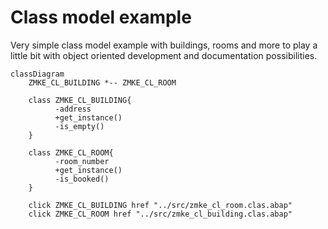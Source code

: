 # Class model example

Very simple class model example with buildings, rooms and more to play a little bit with object oriented development and documentation possibilities.

```mermaid
classDiagram
    ZMKE_CL_BUILDING *-- ZMKE_CL_ROOM
    
    class ZMKE_CL_BUILDING{
          -address
          +get_instance()
          -is_empty()
    }
    
    class ZMKE_CL_ROOM{
          -room_number
          +get_instance()
          -is_booked()
    }    
    
    click ZMKE_CL_BUILDING href "../src/zmke_cl_room.clas.abap" 
    click ZMKE_CL_ROOM href "../src/zmke_cl_building.clas.abap"
```
